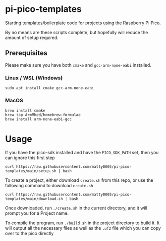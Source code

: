 # pi-pico-templates
Starting templates/boilerplate code for projects using the Raspberry Pi Pico. 

By no means are these scripts complete, but hopefully will reduce the amount of setup required.

## Prerequisites
Please make sure you have both `cmake` and `gcc-arm-none-eabi` installed.

### Linux / WSL (Windows)
```
sudo apt install cmake gcc-arm-none-eabi
```
 
### MacOS
```
brew install cmake
brew tap ArmMbed/homebrew-formulae
brew install arm-none-eabi-gcc
```

# Usage
If you have the pico-sdk installed and have the `PICO_SDK_PATH` set, then you can ignore this first step
```
curl https://raw.githubusercontent.com/matty0005/pi-pico-templates/main/setup.sh | bash
```

To create a project, either download `create.sh` from this repo, or use the following command to download `create.sh`
```
curl https://raw.githubusercontent.com/matty0005/pi-pico-templates/main/download.sh | bash
```

Once downloaded, run `./create.sh` in the current directory, and it will prompt you for a Project name. 


To compile the program, run `./build.sh` in the project directory to build it. It will output all the necessary files as well as the `.uf2` file which you can copy over to the pico directly

